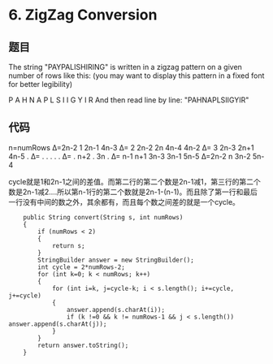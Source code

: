 # 6. ZigZag Conversion
## 题目
The string "PAYPALISHIRING" is written in a zigzag pattern on a given number of rows like this: (you may want to display this pattern in a fixed font for better legibility)

P   A   H   N
A P L S I I G
Y   I   R
And then read line by line: "PAHNAPLSIIGYIR"
## 代码
n=numRows
Δ=2n-2    1                           2n-1                         4n-3
Δ=        2                     2n-2  2n                    4n-4   4n-2
Δ=        3               2n-3        2n+1              4n-5       .
Δ=        .           .               .               .            .
Δ=        .       n+2                 .           3n               .
Δ=        n-1 n+1                     3n-3    3n-1                 5n-5
Δ=2n-2    n                           3n-2                         5n-4

cycle就是1和2n-1之间的差值。而第二行的第二个数是2n-1减1，第三行的第二个数是2n-1减2....所以第n-1行的第二个数就是2n-1-(n-1)。而且除了第一行和最后一行没有中间的数之外，其余都有，而且每个数之间差的就是一个cycle。
	 
	
		public String convert(String s, int numRows) 
		{
    		if (numRows < 2) 
			{
        		return s;
    		}    
    		StringBuilder answer = new StringBuilder();
    		int cycle = 2*numRows-2;
    		for (int k=0; k < numRows; k++) 
			{
        		for (int i=k, j=cycle-k; i < s.length(); i+=cycle, j+=cycle) 
				{
        	    	answer.append(s.charAt(i));					
            		if (k !=0 && k != numRows-1 && j < s.length()) 	answer.append(s.charAt(j));
        		}
    		}
    		return answer.toString();
		}

